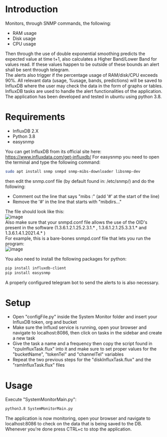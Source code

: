 # Introduction
Monitors, through SNMP commands, the following:

- RAM usage 
- Disk usage 
- CPU usage 

Then through the use of double exponential smoothing predicts the expected value at time t+1, also calculates a Higher Band/Lower Band for values read.
If these values happen to be outside of these bounds an alert shall be sent through telegram.\
The alerts also trigger if the percentage usage of RAM/disk/CPU exceeds 90%.
All relevant data (usage, %usage, bands, predictions) will be saved to InfluxDB where the user may check the data in the form of graphs or tables.\
InfluxDB tasks are used to handle the alert functionalities of the application. \
The application has been developed and tested in ubuntu using python 3.8.

# Requirements
- InfluxDB 2.X 
- Python 3.8 
- easysnmp 

You can get InfluxDB from its official site here: https://www.influxdata.com/get-influxdb/ 
For easysnmp you need to open the terminal and type the following command:
```sh
sudo apt install snmp snmpd snmp-mibs-downloader libsnmp-dev
```
then edit the snmp.conf file (by default found in: /etc/snmp/) and do the following: 
- Comment out the line that says "mibs :" (add '#' at the start of the line) 
- Remove the '#' in the line that starts with "mibdirs..." 

The file should look like this:  \
![image](https://user-images.githubusercontent.com/84874362/168674689-7bb5d1a0-17d4-4161-a71f-d339b20e0fca.png) \
Also make sure that your snmpd.conf file allows the use of the OID's present in the software (1.3.6.1.2.1.25.2.3.1.* , 1.3.6.1.2.1.25.3.3.1.* and 1.3.6.1.4.1.2021.4.* ) \
For example, this is a bare-bones snmpd.conf file that lets you run the program: \
![image](https://user-images.githubusercontent.com/84874362/168678693-e3e8f650-4318-47bf-800c-609779983f6b.png)


You also need to install the following packages for python:
```sh
pip install influxdb-client
pip install easysnmp
```

A properly configured telegram bot to send the alerts to is also necessary.

# Setup

- Open "configFile.py" inside the System Monitor folder and insert your InfluxDB token, org and bucket
- Make sure the Influxd service is running, open your browser and navigate to localhost:8086, then click on tasks in the sidebar and create a new task
- Give the task a name and a frequency then copy the script found in "cpuInfluxTask.flux" into it and make sure to set proper values for the "bucketName", "tokenTel" and "channelTel" variables
- Repeat the two previous steps for the "diskInfluxTask.flux" and the "ramInfluxTask.flux" files

# Usage

Execute "SystemMonitorMain.py":
```sh
python3.8 SystemMonitorMain.py
```
The application is now monitoring, open your browser and navigate to localhost:8086 to check on the data that is being saved to the DB.
Whenever you're done press CTRL+c to stop the application.

